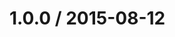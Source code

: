 <!--mdast setext-->

<!--lint disable no-multiple-toplevel-headings-->

<!--lint disable maximum-line-length-->

1.0.0 / 2015-08-12
==================
